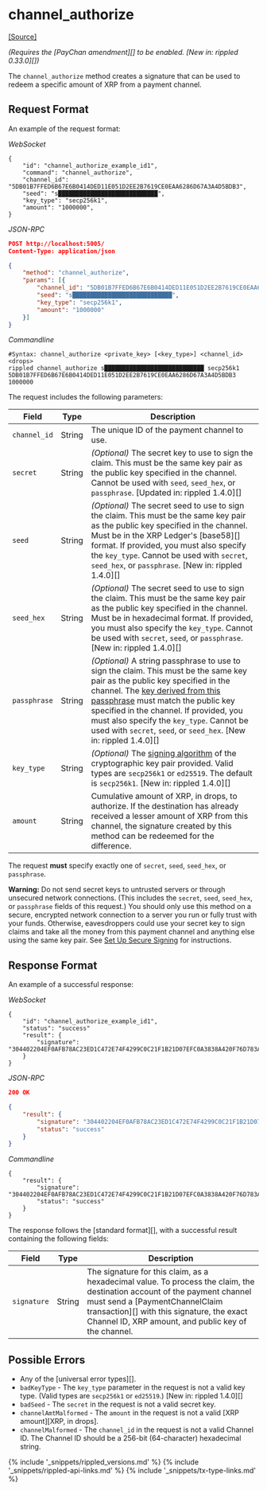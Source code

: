 # channel_authorize
[[Source]](https://github.com/ripple/rippled/blob/d4a56f223a3b80f64ff70b4e90ab6792806929ca/src/ripple/rpc/handlers/PayChanClaim.cpp#L41 "Source")

_(Requires the [PayChan amendment][] to be enabled. [New in: rippled 0.33.0][])_

The `channel_authorize` method creates a signature that can be used to redeem a specific amount of XRP from a payment channel.

## Request Format
An example of the request format:

<!-- MULTICODE_BLOCK_START -->

*WebSocket*

```
{
    "id": "channel_authorize_example_id1",
    "command": "channel_authorize",
    "channel_id": "5DB01B7FFED6B67E6B0414DED11E051D2EE2B7619CE0EAA6286D67A3A4D5BDB3",
    "seed": "s████████████████████████████",
    "key_type": "secp256k1",
    "amount": "1000000",
}
```

*JSON-RPC*

```json
POST http://localhost:5005/
Content-Type: application/json

{
    "method": "channel_authorize",
    "params": [{
        "channel_id": "5DB01B7FFED6B67E6B0414DED11E051D2EE2B7619CE0EAA6286D67A3A4D5BDB3",
        "seed": "s████████████████████████████",
        "key_type": "secp256k1",
        "amount": "1000000"
    }]
}
```

*Commandline*

```
#Syntax: channel_authorize <private_key> [<key_type>] <channel_id> <drops>
rippled channel_authorize s████████████████████████████ secp256k1 5DB01B7FFED6B67E6B0414DED11E051D2EE2B7619CE0EAA6286D67A3A4D5BDB3 1000000
```

<!-- MULTICODE_BLOCK_END -->

The request includes the following parameters:

| Field | Type | Description |
|-------|------|-------------|
| `channel_id` | String | The unique ID of the payment channel to use.
| `secret` | String | _(Optional)_ The secret key to use to sign the claim. This must be the same key pair as the public key specified in the channel. Cannot be used with `seed`, `seed_hex`, or `passphrase`. [Updated in: rippled 1.4.0][] |
| `seed`         | String  | _(Optional)_ The secret seed to use to sign the claim. This must be the same key pair as the public key specified in the channel. Must be in the XRP Ledger's [base58][] format. If provided, you must also specify the `key_type`. Cannot be used with `secret`, `seed_hex`, or `passphrase`. [New in: rippled 1.4.0][] |
| `seed_hex`     | String  | _(Optional)_ The secret seed to use to sign the claim. This must be the same key pair as the public key specified in the channel. Must be in hexadecimal format. If provided, you must also specify the `key_type`. Cannot be used with `secret`, `seed`, or `passphrase`. [New in: rippled 1.4.0][] |
| `passphrase`   | String  | _(Optional)_ A string passphrase to use to sign the claim. This must be the same key pair as the public key specified in the channel. The [key derived from this passphrase](cryptographic-keys.html#key-derivation) must match the public key specified in the channel. If provided, you must also specify the `key_type`. Cannot be used with `secret`, `seed`, or `seed_hex`. [New in: rippled 1.4.0][] |
| `key_type` | String | _(Optional)_ The [signing algorithm](cryptographic-keys.html#signing-algorithms) of the cryptographic key pair provided. Valid types are `secp256k1` or `ed25519`. The default is `secp256k1`. [New in: rippled 1.4.0][] |
| `amount` | String | Cumulative amount of XRP, in drops, to authorize. If the destination has already received a lesser amount of XRP from this channel, the signature created by this method can be redeemed for the difference. |

The request **must** specify exactly one of `secret`, `seed`, `seed_hex`, or `passphrase`.

**Warning:** Do not send secret keys to untrusted servers or through unsecured network connections. (This includes the `secret`, `seed`, `seed_hex`, or `passphrase` fields of this request.) You should only use this method on a secure, encrypted network connection to a server you run or fully trust with your funds. Otherwise, eavesdroppers could use your secret key to sign claims and take all the money from this payment channel and anything else using the same key pair. See [Set Up Secure Signing](set-up-secure-signing.html) for instructions.

## Response Format

An example of a successful response:

<!-- MULTICODE_BLOCK_START -->

*WebSocket*

```
{
    "id": "channel_authorize_example_id1",
    "status": "success"
    "result": {
        "signature": "304402204EF0AFB78AC23ED1C472E74F4299C0C21F1B21D07EFC0A3838A420F76D783A400220154FB11B6F54320666E4C36CA7F686C16A3A0456800BBC43746F34AF50290064",
    }
}
```

*JSON-RPC*

```json
200 OK

{
    "result": {
        "signature": "304402204EF0AFB78AC23ED1C472E74F4299C0C21F1B21D07EFC0A3838A420F76D783A400220154FB11B6F54320666E4C36CA7F686C16A3A0456800BBC43746F34AF50290064",
        "status": "success"
    }
}
```

*Commandline*

```
{
    "result": {
        "signature": "304402204EF0AFB78AC23ED1C472E74F4299C0C21F1B21D07EFC0A3838A420F76D783A400220154FB11B6F54320666E4C36CA7F686C16A3A0456800BBC43746F34AF50290064",
        "status": "success"
    }
}
```

<!-- MULTICODE_BLOCK_END -->

The response follows the [standard format][], with a successful result containing the following fields:

| Field | Type | Description |
|-------|------|-------------|
| `signature` | String | The signature for this claim, as a hexadecimal value. To process the claim, the destination account of the payment channel must send a [PaymentChannelClaim transaction][] with this signature, the exact Channel ID, XRP amount, and public key of the channel. |

## Possible Errors

* Any of the [universal error types][].
* `badKeyType` - The `key_type` parameter in the request is not a valid key type. (Valid types are `secp256k1` or `ed25519`.) [New in: rippled 1.4.0][]
* `badSeed` - The `secret` in the request is not a valid secret key.
* `channelAmtMalformed` - The `amount` in the request is not a valid [XRP amount][XRP, in drops].
* `channelMalformed` - The `channel_id` in the request is not a valid Channel ID. The Channel ID should be a 256-bit (64-character) hexadecimal string.


{% include '_snippets/rippled_versions.md' %}
{% include '_snippets/rippled-api-links.md' %}
{% include '_snippets/tx-type-links.md' %}

